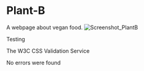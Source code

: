 # Plant-B
A webpage about vegan food. 
![Screenshot_PlantB](https://user-images.githubusercontent.com/104979865/178318924-ec3c8776-9544-4c5e-8aa6-73bb13335958.png)


Testing

The W3C CSS Validation Service

No errors were found
